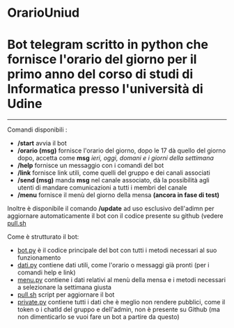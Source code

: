 # OrarioUniud
# Bot telegram scritto in python che fornisce l'orario del giorno per il primo anno del corso di studi di Informatica presso l'università di Udine
---------------------

Comandi disponibili :
- **/start** avvia il bot
- **/orario (msg)** fornisce l'orario del giorno, dopo le 17 dà quello del giorno dopo, accetta come **msg** _ieri, oggi, domani e i giorni della settimana_
- **/help** fornisce un messaggio con i comandi del bot
- **/link** fornisce link utili, come quelli del gruppo e dei canali associati
- **/send (msg)** manda **msg** nel canale associato, dà la possibilità agli utenti di mandare comunicazioni a tutti i membri del canale
- **/menu** fornisce il menù del giorno della mensa **(ancora in fase di test)**

Inoltre è disponibile il comando **/update** ad uso esclusivo dell'adimn per aggiornare automaticamente il bot con il codice presente su github (vedere [pull.sh](https://github.com/GiorgioMiglia/OrarioUniud/blob/main/pull.sh)

Come è strutturato il bot:
- [bot.py](https://github.com/GiorgioMiglia/OrarioUniud/blob/main/bot.py) è il codice principale del bot con tutti i metodi necessari al suo funzionamento
- [dati.py](https://github.com/GiorgioMiglia/OrarioUniud/blob/main/dati.py) contiene dati utili, come l'orario o messaggi già pronti (per i comandi help e link)
- [menu.py](https://github.com/GiorgioMiglia/OrarioUniud/blob/main/menu.py) contiene i dati relativi al menù della mensa e i metodi necessari a selezionare la settimana giusta
- [pull.sh](https://github.com/GiorgioMiglia/OrarioUniud/blob/main/pull.sh) script per aggiornare il bot
- [private.py](https://www.youtube.com/watch?v=dQw4w9WgXcQ) contiene tutti i dati che è meglio non rendere pubblici, come il token o i chatId del gruppo e dell'admin, non è presente su Github (ma non dimenticarlo se vuoi fare un bot a partire da questo)

